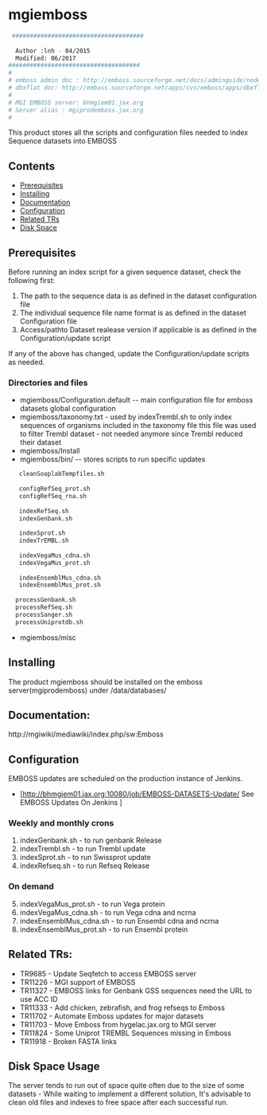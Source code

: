 # mgiemboss

```bash 
 #####################################
 
  Author :lnh - 04/2015
  Modified: 06/2017
#####################################
#
# emboss admin doc : http://emboss.sourceforge.net/docs/adminguide/node19.html
# dbxflat doc: http://emboss.sourceforge.net/apps/cvs/emboss/apps/dbxflat.html
#
# MGI EMBOSS server: bhmgiem01.jax.org
# Server alias : mgiprodemboss.jax.org
#
```
This product stores all the scripts and configuration files needed to index Sequence datasets into EMBOSS 

## Contents
- [Prerequisites](#prerequisites)
- [Installing](#installing)
- [Documentation](#documentation)
- [Configuration](#configuration)
- [Related TRs](#related-trs)
- [Disk Space](#disk-space-usage)

## Prerequisites 
Before running an index script for a given sequence dataset, check the following first:

 1. The path to the sequence data is as defined in the dataset configuration file
 2. The individual sequence file name format is as defined in the dataset Configuration file
 3. Access/pathto Dataset realease version if applicable is as defined in the Configuration/update script 
   
If any of the above has changed, update the Configuration/update scripts as needed. 

### Directories and files

 * mgiemboss/Configuration.default  -- main configuration file for emboss datasets global configuration
 * mgiemboss/taxonomy.txt - used by indexTrembl.sh  to only index sequences of organisms included in the taxonomy file
  this file was used to filter Trembl dataset - not needed anymore since Trembl reduced their dataset
 * mgiemboss/Install   
 * mgiemboss/bin/      -- stores scripts  to run specific updates 
 ```bash
    cleanSoaplabTempfiles.sh  
    
    configRefSeq_prot.sh	  
    configRefSeq_rna.sh	  
    
    indexRefSeq.sh		
    indexGenbank.sh	
    
    indexSprot.sh	
    indexTrEMBL.sh
   
    indexVegaMus_cdna.sh
    indexVegaMus_prot.sh
    
    indexEnsemblMus_cdna.sh
    indexEnsemblMus_prot.sh
    
   processGenbank.sh
   processRefSeq.sh
   processSanger.sh
   processUniprotdb.sh
```
 * mgiemboss/misc 
 
## Installing
The product mgiemboss should be installed on the emboss server(mgiprodemboss)
under /data/databases/

## Documentation:
http://mgiwiki/mediawiki/index.php/sw:Emboss

## Configuration 

EMBOSS updates are scheduled on the production instance of Jenkins.

* [http://bhmgiem01.jax.org:10080/job/EMBOSS-DATASETS-Update/ See EMBOSS Updates On Jenkins ]

### Weekly and monthly crons

1. indexGenbank.sh          - to run genbank Release
2. indexTrembl.sh           - to run Trembl update
3. indexSprot.sh            - to run Swissprot update
4. indexRefseq.sh           - to run Refseq Release

### On demand

5. indexVegaMus_prot.sh     - to run Vega protein 
6. indexVegaMus_cdna.sh     - to run Vega cdna and ncrna
7. indexEnsemblMus_cdna.sh  - to run Ensembl cdna and ncrna
8. indexEnsemblMus_prot.sh  - to run Ensembl protein


## Related TRs:
* TR9685  - Update Seqfetch to access EMBOSS server
* TR11226 - MGI support of EMBOSS
* TR11327 - EMBOSS links for Genbank GSS sequences need the URL to use ACC ID
* TR11333 - Add chicken, zebrafish, and frog refseqs to Emboss
* TR11702 - Automate Emboss updates for major datasets
* TR11703 - Move Emboss from hygelac.jax.org to MGI server
* TR11824 - Some Uniprot TREMBL Sequences missing in Emboss
* TR11918 - Broken FASTA links

## Disk Space Usage

The server tends to run out of space quite often due to the size of some datasets - While waiting to implement 
a different solution, It's advisable to clean old files and indexes to free space after each successful run.


